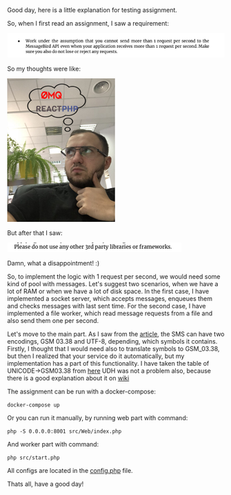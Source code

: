 Good day, here is a little explanation for testing assignment.

So, when I first read an assignment, I saw a requirement:

![First requirement](assets/1.png)

So my thoughts were like:

<img src="assets/2.jpg" width="250">


But after that I saw:

![Damn](assets/3.png)

Damn, what a disappointment! :)

So, to implement the logic with 1 request per second, we would need some kind of pool with messages.
Let's suggest two scenarios, when we have a lot of RAM or when we have a lot of disk space.
In the first case, I have implemented a socket server, which accepts messages, enqueues them and checks messages with last sent time.
For the second case, I have implemented a file worker, which read message requests from a file and also send them one per second.

Let's move to the main part.
As I saw from the [article](https://en.wikipedia.org/wiki/GSM_03.38), the SMS can have two encodings, GSM 03.38 and UTF-8, depending, which symbols it contains.
Firstly, I thought that I would need also to translate symbols to GSM_03.38, but then I realized that your service do it automatically, but my implementation has a part of this functionality. I have taken the table of UNICODE->GSM03.38 from [here](https://www.unicode.org/Public/MAPPINGS/ETSI/GSM0338.TXT)
UDH was not a problem also, because there is a good explanation about it on [wiki](https://en.wikipedia.org/wiki/Concatenated_SMS)

The assignment can be run with a docker-compose:

```
docker-compose up
```

Or you can run it manually, by running web part with command:

```
php -S 0.0.0.0:8001 src/Web/index.php
```

And worker part with command:
```
php src/start.php
```

All configs are located in the [config.php](config.php) file.

Thats all, have a good day!
